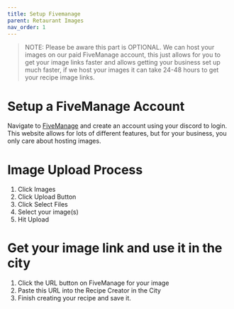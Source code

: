 ```yaml
---
title: Setup Fivemanage
parent: Retaurant Images
nav_order: 1
---
```


> NOTE: Please be aware this part is OPTIONAL. We can host your images on our paid FiveManage account, this just allows for you to get your image links faster and allows getting your business set up much faster, if we host your images it can take 24-48 hours to get your recipe image links. 
 
# Setup a FiveManage Account

Navigate to [FiveManage](Fivemanage.com) and create an account using your discord to login. This website allows for lots of different features, but for your business, you only care about hosting images. 

# Image Upload Process

1. Click Images
2. Click Upload Button
3. Click Select Files
4. Select your image(s)
5. Hit Upload

# Get your image link and use it in the city
1. Click the URL button on FiveManage for your image
2. Paste this URL into the Recipe Creator in the City
3. Finish creating your recipe and save it.

